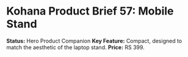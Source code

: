# Kohana Product Brief 57: Mobile Stand
**Status:** Hero Product Companion
**Key Feature:** Compact, designed to match the aesthetic of the laptop stand.
**Price:** RS 399.
